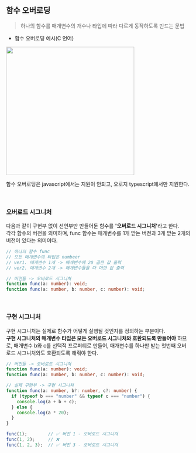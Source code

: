 ## 함수 오버로딩

> 하나의 함수를 매개변수의 개수나 타입에 따라 다르게 동작하도록 만드는 문법

- 함수 오버로딩 예시(C 언어)

<img src="https://github.com/sujinjwa/typescript-study/assets/91577550/310dbddd-1aba-463f-b8dd-3bcfab388eb2" width="350">

<br />

함수 오버로딩은 javascript에서는 지원이 안되고, 오로지 typescript에서만 지원한다.

<br />

### 오버로드 시그니처

다음과 같이 구현부 없이 선언부만 만들어둔 함수를 <b>'오버로드 시그니처'</b>라고 한다. <br />
각각 함수의 버전을 의미하며, func 함수는 매개변수를 1개 받는 버전과 3개 받는 2개의 버전이 있다는 의미이다. <br />

```typescript
// 하나의 함수 func
// 모든 매개변수의 타입은 numbeer
// ver1. 매개변수 1개 -> 매개변수에 20 곱한 값 출력
// ver2. 매개변수 2개 -> 매개변수들을 다 더한 값 출력

// 버전들 -> 오버로드 시그니쳐
function func(a: number): void;
function func(a: number, b: number, c: number): void;
```

<br />

### 구현 시그니처

구현 시그니처는 실제로 함수가 어떻게 실행될 것인지를 정의하는 부분이다. <br />
<b>구현 시그니처의 매개변수 타입은 모든 오버로드 시그니처와 호환되도록 만들어야</b> 하므로, 매개변수 b와 c를 선택적 프로퍼티로 만들어, 매개변수를 하나만 받는 첫번째 오버로드 시그니처와도 호환되도록 해줘야 한다.

```typescript
// 버전들 -> 오버로드 시그니쳐
function func(a: number): void;
function func(a: number, b: number, c: number): void;

// 실제 구현부 -> 구현 시그니쳐
function func(a: number, b?: number, c?: number) {
  if (typeof b === "number" && typeof c === "number") {
    console.log(a + b + c);
  } else {
    console.log(a * 20);
  }
}

func(1);        // ✅ 버전 1 - 오버로드 시그니쳐
func(1, 2);     // ❌ 
func(1, 2, 3);  // ✅ 버전 3 - 오버로드 시그니쳐
```
